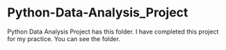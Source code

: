 # Python-Data-Analysis_Project
Python Data Analysis Project has this folder. I have completed this project for my practice. You can see the folder.
